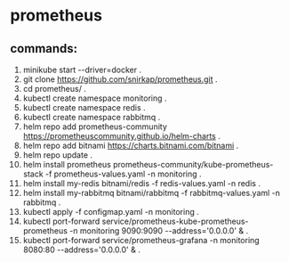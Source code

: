 # prometheus
## commands:
1. minikube start --driver=docker .
2. git clone https://github.com/snirkap/prometheus.git .
3. cd prometheus/ .
4. kubectl create namespace monitoring .
5. kubectl create namespace redis .
6. kubectl create namespace rabbitmq .
7. helm repo add prometheus-community https://prometheuscommunity.github.io/helm-charts .
8. helm repo add bitnami https://charts.bitnami.com/bitnami .
9. helm repo update .
11. helm install prometheus prometheus-community/kube-prometheus-stack -f prometheus-values.yaml -n monitoring .
12. helm install my-redis bitnami/redis -f redis-values.yaml -n redis .
13. helm install my-rabbitmq bitnami/rabbitmq -f rabbitmq-values.yaml -n rabbitmq .
14. kubectl apply -f configmap.yaml -n monitoring .
15. kubectl port-forward service/prometheus-kube-prometheus-prometheus -n monitoring 9090:9090 --address='0.0.0.0' & .
16. kubectl port-forward service/prometheus-grafana -n monitoring 8080:80 --address='0.0.0.0' & .

